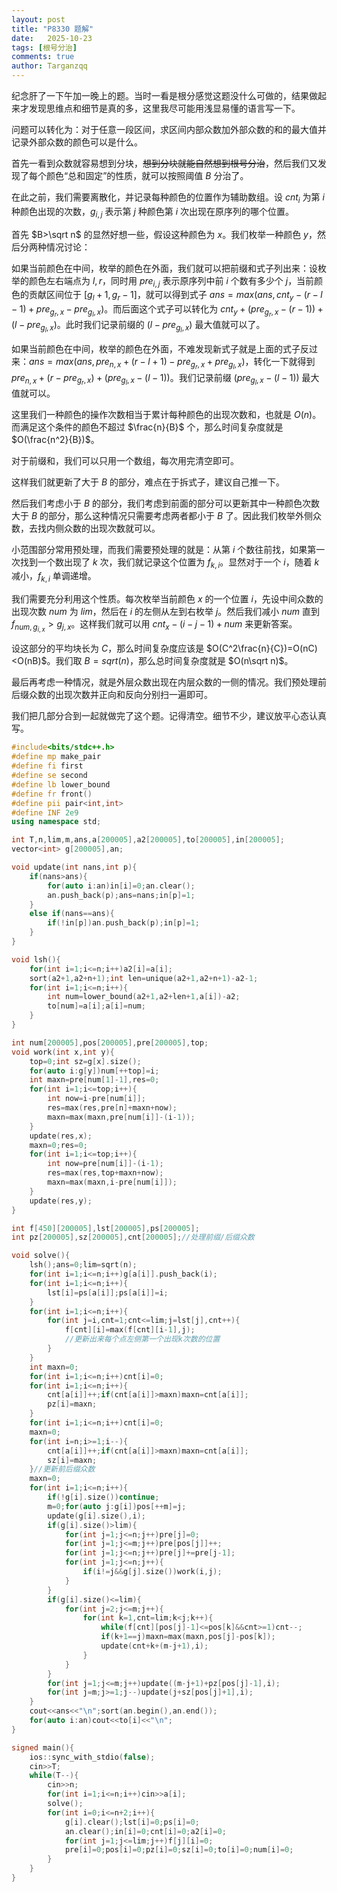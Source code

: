 ```yaml
---
layout: post
title: "P8330 题解"
date:   2025-10-23
tags: [根号分治]
comments: true
author: Targanzqq
---
```


纪念肝了一下午加一晚上的题。当时一看是根分感觉这题没什么可做的，结果做起来才发现思维点和细节是真的多，这里我尽可能用浅显易懂的语言写一下。

问题可以转化为：对于任意一段区间，求区间内部众数加外部众数的和的最大值并记录外部众数的颜色可以是什么。

首先一看到众数就容易想到分块，~~想到分块就能自然想到根号分治~~，然后我们又发现了每个颜色“总和固定”的性质，就可以按照阈值 $B$ 分治了。

在此之前，我们需要离散化，并记录每种颜色的位置作为辅助数组。设 $cnt_i$ 为第 $i$ 种颜色出现的次数，$g_{i,j}$ 表示第 $j$ 种颜色第 $i$ 次出现在原序列的哪个位置。

首先 $B>\sqrt n$ 的显然好想一些，假设这种颜色为 $x$。我们枚举一种颜色 $y$，然后分两种情况讨论：

如果当前颜色在中间，枚举的颜色在外面，我们就可以把前缀和式子列出来：设枚举的颜色左右端点为 $l,r$，同时用 $pre_{i,j}$ 表示原序列中前 $i$ 个数有多少个 $j$，当前颜色的贡献区间位于 $[g_l+1,g_r-1]$，就可以得到式子 $ans=max(ans,cnt_y-(r-l-1)+pre_{g_r,x}-pre_{g_l,x})$。而后面这个式子可以转化为 $cnt_y+(pre_{g_r,x}-(r-1))+(l-pre_{g_l,x})$。此时我们记录前缀的 $(l-pre_{g_l,x})$ 最大值就可以了。

如果当前颜色在中间，枚举的颜色在外面，不难发现新式子就是上面的式子反过来：$ans=max(ans,pre_{n,x}+(r-l+1)-pre_{g_r,x}+pre_{g_l,x})$，转化一下就得到 $pre_{n,x}+(r-pre_{g_r,x})+(pre_{g_l,x}-(l-1))$。我们记录前缀 $(pre_{g_l,x}-(l-1))$ 最大值就可以。

这里我们一种颜色的操作次数相当于累计每种颜色的出现次数和，也就是 $O(n)$。而满足这个条件的颜色不超过 $\frac{n}{B}$ 个，那么时间复杂度就是 $O(\frac{n^2}{B})$。

对于前缀和，我们可以只用一个数组，每次用完清空即可。

这样我们就更新了大于 $B$ 的部分，难点在于拆式子，建议自己推一下。

然后我们考虑小于 $B$ 的部分，我们考虑到前面的部分可以更新其中一种颜色次数大于 $B$ 的部分，那么这种情况只需要考虑两者都小于 $B$ 了。因此我们枚举外侧众数，去找内侧众数的出现次数就可以。

小范围部分常用预处理，而我们需要预处理的就是：从第 $i$ 个数往前找，如果第一次找到一个数出现了 $k$ 次，我们就记录这个位置为 $f_{k,i}$。显然对于一个 $i$，随着 $k$ 减小，$f_{k,i}$ 单调递增。

我们需要充分利用这个性质。每次枚举当前颜色 $x$ 的一个位置 $i$，先设中间众数的出现次数 $num$ 为 $lim$，然后在 $i$ 的左侧从左到右枚举 $j$。然后我们减小 $num$ 直到 $f_{num,g_{i,x}}> g_{j,x}$。这样我们就可以用 $cnt_x-(i-j-1)+num$ 来更新答案。

设这部分的平均块长为 $C$，那么时间复杂度应该是 $O(C^2\frac{n}{C})=O(nC)<O(nB)$。我们取 $B=sqrt(n)$，那么总时间复杂度就是 $O(n\sqrt n)$。

最后再考虑一种情况，就是外层众数出现在内层众数的一侧的情况。我们预处理前后缀众数的出现次数并正向和反向分别扫一遍即可。

我们把几部分合到一起就做完了这个题。记得清空。细节不少，建议放平心态认真写。

```cpp
#include<bits/stdc++.h>
#define mp make_pair
#define fi first
#define se second
#define lb lower_bound
#define fr front()
#define pii pair<int,int>
#define INF 2e9
using namespace std;

int T,n,lim,m,ans,a[200005],a2[200005],to[200005],in[200005];
vector<int> g[200005],an;

void update(int nans,int p){
    if(nans>ans){
        for(auto i:an)in[i]=0;an.clear();
        an.push_back(p);ans=nans;in[p]=1;
    }
    else if(nans==ans){
        if(!in[p])an.push_back(p);in[p]=1;
    }
}

void lsh(){
    for(int i=1;i<=n;i++)a2[i]=a[i];
    sort(a2+1,a2+n+1);int len=unique(a2+1,a2+n+1)-a2-1;
    for(int i=1;i<=n;i++){
        int num=lower_bound(a2+1,a2+len+1,a[i])-a2;
        to[num]=a[i];a[i]=num;
    }
}

int num[200005],pos[200005],pre[200005],top;
void work(int x,int y){
    top=0;int sz=g[x].size();
    for(auto i:g[y])num[++top]=i;
    int maxn=pre[num[1]-1],res=0;
    for(int i=1;i<=top;i++){
        int now=i-pre[num[i]];
        res=max(res,pre[n]+maxn+now);
        maxn=max(maxn,pre[num[i]]-(i-1));
    }
    update(res,x);
    maxn=0;res=0;
    for(int i=1;i<=top;i++){
        int now=pre[num[i]]-(i-1);
        res=max(res,top+maxn+now);
        maxn=max(maxn,i-pre[num[i]]);
    }
    update(res,y);
}

int f[450][200005],lst[200005],ps[200005];
int pz[200005],sz[200005],cnt[200005];//处理前缀/后缀众数

void solve(){
    lsh();ans=0;lim=sqrt(n);
    for(int i=1;i<=n;i++)g[a[i]].push_back(i);
    for(int i=1;i<=n;i++){
        lst[i]=ps[a[i]];ps[a[i]]=i;
    }
    for(int i=1;i<=n;i++){
        for(int j=i,cnt=1;cnt<=lim;j=lst[j],cnt++){
            f[cnt][i]=max(f[cnt][i-1],j);
            //更新出来每个点左侧第一个出现k次数的位置
        }
    } 
    int maxn=0;
    for(int i=1;i<=n;i++)cnt[i]=0;
    for(int i=1;i<=n;i++){
        cnt[a[i]]++;if(cnt[a[i]]>maxn)maxn=cnt[a[i]];
        pz[i]=maxn;
    }
    for(int i=1;i<=n;i++)cnt[i]=0;
    maxn=0;
    for(int i=n;i>=1;i--){
        cnt[a[i]]++;if(cnt[a[i]]>maxn)maxn=cnt[a[i]];
        sz[i]=maxn;
    }//更新前后缀众数
    maxn=0;
    for(int i=1;i<=n;i++){
        if(!g[i].size())continue;
        m=0;for(auto j:g[i])pos[++m]=j;
        update(g[i].size(),i);
        if(g[i].size()>lim){
            for(int j=1;j<=n;j++)pre[j]=0;
            for(int j=1;j<=m;j++)pre[pos[j]]++;
            for(int j=1;j<=n;j++)pre[j]+=pre[j-1];
            for(int j=1;j<=n;j++){
                if(i!=j&&g[j].size())work(i,j);
            }
        }
        if(g[i].size()<=lim){
            for(int j=2;j<=m;j++){
                for(int k=1,cnt=lim;k<j;k++){
                    while(f[cnt][pos[j]-1]<=pos[k]&&cnt>=1)cnt--;
                    if(k+1==j)maxn=max(maxn,pos[j]-pos[k]);
                    update(cnt+k+(m-j+1),i);
                }
            }
        }
        for(int j=1;j<=m;j++)update((m-j+1)+pz[pos[j]-1],i);
        for(int j=m;j>=1;j--)update(j+sz[pos[j]+1],i);
    }
    cout<<ans<<"\n";sort(an.begin(),an.end());
    for(auto i:an)cout<<to[i]<<"\n";
}

signed main(){
    ios::sync_with_stdio(false);
    cin>>T;
    while(T--){
        cin>>n;
        for(int i=1;i<=n;i++)cin>>a[i];
        solve();
        for(int i=0;i<=n+2;i++){
            g[i].clear();lst[i]=0;ps[i]=0;
            an.clear();in[i]=0;cnt[i]=0;a2[i]=0;
            for(int j=1;j<=lim;j++)f[j][i]=0;
            pre[i]=0;pos[i]=0;pz[i]=0;sz[i]=0;to[i]=0;num[i]=0;
        }
    }
}
